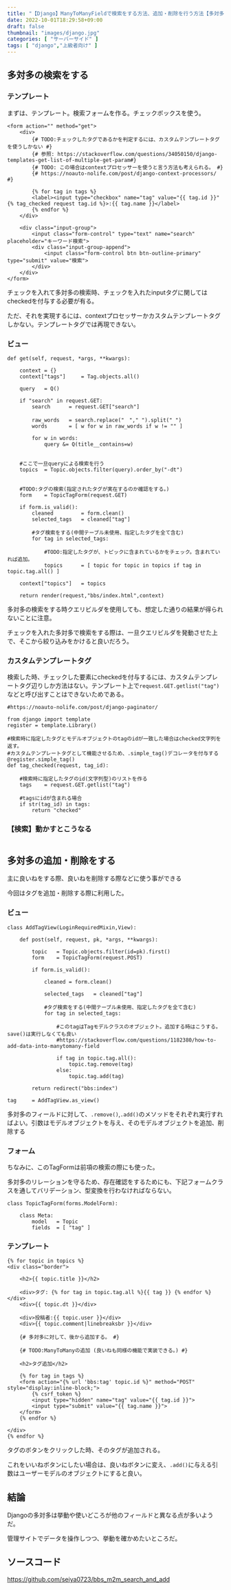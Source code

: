 ```yaml
---
title: "【Django】ManyToManyFieldで検索をする方法、追加・削除を行う方法【多対多はクエリビルダの検索は通用しない】"
date: 2022-10-01T18:29:58+09:00
draft: false
thumbnail: "images/django.jpg"
categories: [ "サーバーサイド" ]
tags: [ "django","上級者向け" ]
---
```


## 多対多の検索をする


### テンプレート

まずは、テンプレート。検索フォームを作る。チェックボックスを使う。

    <form action="" method="get">
        <div>
            {# TODO:チェックしたタグであるかを判定するには、カスタムテンプレートタグを使うしかない #}
            {# 参照: https://stackoverflow.com/questions/34050150/django-templates-get-list-of-multiple-get-param#}
            {# TODO: この場合はcontextプロセッサーを使うと言う方法も考えられる。 #}
            {# https://noauto-nolife.com/post/django-context-processors/ #}

            {% for tag in tags %}
            <label><input type="checkbox" name="tag" value="{{ tag.id }}" {% tag_checked request tag.id %}>:{{ tag.name }}</label>
            {% endfor %}
        </div>

        <div class="input-group">
            <input class="form-control" type="text" name="search" placeholder="キーワード検索">
            <div class="input-group-append">
                <input class="form-control btn btn-outline-primary" type="submit" value="検索">
            </div>
        </div>
    </form>


チェックを入れて多対多の検索時、チェックを入れたinputタグに関してはcheckedを付与する必要が有る。

ただ、それを実現するには、contextプロセッサーかカスタムテンプレートタグしかない。テンプレートタグでは再現できない。

### ビュー



    def get(self, request, *args, **kwargs):

        context = {}
        context["tags"]     = Tag.objects.all()

        query   = Q() 

        if "search" in request.GET:
            search      = request.GET["search"]

            raw_words   = search.replace("　"," ").split(" ")
            words       = [ w for w in raw_words if w != "" ]

            for w in words:
                query &= Q(title__contains=w)


        #ここで一旦queryによる検索を行う
        topics  = Topic.objects.filter(query).order_by("-dt")


        #TODO:タグの検索(指定されたタグが実在するのか確認をする。)
        form    = TopicTagForm(request.GET)

        if form.is_valid():
            cleaned         = form.clean()
            selected_tags   = cleaned["tag"] 

            #タグ検索をする(中間テーブル未使用、指定したタグを全て含む)
            for tag in selected_tags:

                #TODO:指定したタグが、トピックに含まれているかをチェック。含まれていれば追加。
                topics      = [ topic for topic in topics if tag in topic.tag.all() ]

        context["topics"]   = topics

        return render(request,"bbs/index.html",context)



多対多の検索をする時クエリビルダを使用しても、想定した通りの結果が得られないことに注意。

チェックを入れた多対多で検索をする際は、一旦クエリビルダを発動させた上で、そこから絞り込みをかけると良いだろう。


### カスタムテンプレートタグ

検索した時、チェックした要素にcheckedを付与するには、カスタムテンプレートタグ辺りしか方法はない。テンプレート上で`request.GET.getlist("tag")`などと呼び出すことはできないためである。


    #https://noauto-nolife.com/post/django-paginator/
    
    from django import template
    register = template.Library()
    
    #検索時に指定したタグとモデルオブジェクトのtagのidが一致した場合はchecked文字列を返す。
    #カスタムテンプレートタグとして機能させるため、.simple_tag()デコレータを付与する
    @register.simple_tag()
    def tag_checked(request, tag_id):
    
        #検索時に指定したタグのid(文字列型)のリストを作る
        tags    = request.GET.getlist("tag")
    
        #tagsにidが含まれる場合
        if str(tag_id) in tags:
            return "checked"


### 【検索】動かすとこうなる

<div class="img-center"><img src="/images/Screenshot from 2022-10-02 14-56-24.png" alt=""></div>

## 多対多の追加・削除をする

主に良いねをする際、良いねを削除する際などに使う事ができる

今回はタグを追加・削除する際に利用した。


### ビュー

    class AddTagView(LoginRequiredMixin,View):
    
        def post(self, request, pk, *args, **kwargs):
    
            topic   = Topic.objects.filter(id=pk).first()
            form    = TopicTagForm(request.POST)
    
            if form.is_valid():
    
                cleaned = form.clean()
    
                selected_tags   = cleaned["tag"] 
    
                #タグ検索をする(中間テーブル未使用、指定したタグを全て含む)
                for tag in selected_tags:
    
                    #このtagはTagモデルクラスのオブジェクト。追加する時はこうする。save()は実行しなくても良い
                    #https://stackoverflow.com/questions/1182380/how-to-add-data-into-manytomany-field
    
                    if tag in topic.tag.all():
                        topic.tag.remove(tag)
                    else:
                        topic.tag.add(tag)
    
            return redirect("bbs:index")
    
    tag     = AddTagView.as_view()


多対多のフィールドに対して、`.remove()`,`.add()`のメソッドをそれぞれ実行すればよい。引数はモデルオブジェクトを与え、そのモデルオブジェクトを追加、削除する

### フォーム

ちなみに、このTagFormは前項の検索の際にも使った。

多対多のリレーションを守るため、存在確認をするためにも、下記フォームクラスを通してバリデーション、型変換を行わなければならない。

    class TopicTagForm(forms.ModelForm):
    
        class Meta:
            model   = Topic
            fields  = [ "tag" ]
    

### テンプレート

    {% for topic in topics %}
    <div class="border">

        <h2>{{ topic.title }}</h2>

        <div>タグ: {% for tag in topic.tag.all %}{{ tag }} {% endfor %}</div>
        <div>{{ topic.dt }}</div>

        <div>投稿者:{{ topic.user }}</div>
        <div>{{ topic.comment|linebreaksbr }}</div>

        {# 多対多に対して、後から追加する。 #}

        {# TODO:ManyToManyの追加 (良いねも同様の機能で実装できる。) #}

        <h2>タグ追加</h2>

        {% for tag in tags %}
        <form action="{% url 'bbs:tag' topic.id %}" method="POST" style="display:inline-block;">
            {% csrf_token %}
            <input type="hidden" name="tag" value="{{ tag.id }}">
            <input type="submit" value="{{ tag.name }}">
        </form>
        {% endfor %}

    </div>
    {% endfor %}


タグのボタンをクリックした時、そのタグが追加される。

これをいいねボタンにしたい場合は、良いねボタンに変え、`.add()`に与える引数はユーザーモデルのオブジェクトにすると良い。

## 結論

Djangoの多対多は挙動や使いどころが他のフィールドと異なる点が多いようだ。

管理サイトでデータを操作しつつ、挙動を確かめたいところだ。

## ソースコード

https://github.com/seiya0723/bbs_m2m_search_and_add
